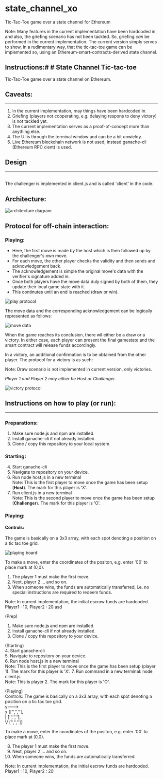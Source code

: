 # state_channel_xo
Tic-Tac-Toe game over a state channel for Ethereum

Note: Many features in the current implementation have been hardcoded in, and also, the griefing scenario has not been tackled. So, griefing *can* be performed in the current implementation. The current version simply serves to show, in a rudimentary way, that the tic-tac-toe game can be implemented so, using an Ethereum-smart-contracts-derived state channel.

Instructions:# # State Channel Tic-tac-toe
---
Tic-Tac-Toe game over a state channel on Ethereum.

## Caveats:
---

1. In the current implementation, may things have been hardcoded in.
2. Griefing (players not cooperating, e.g. delaying respons to deny victory) is not tackled yet.
3. The current implementation serves as a proof-of-concept more than anything else.
4. The UI is through the terminal window and can be a bit unwieldy.
5. Live Ethereum blockchain network is not used, instead ganache-cli (Ethereum RPC cient) is used.

## Design
---
\
The challenger is implemented in client.js and is called 'client' in the code.


## Architecture:
![architecture diagram](./res/architecture.jpg)

## Protocol for off-chain interaction:

### Playing:

- Here, the first move is made by the host which is then followed up by the challenger's own move. 
- For each move, the other player checks the validity and then sends and acknowledgement back.
- The acknowledgement is simple the original move's data with the verifier's signature added in.
- Once both players have the move data duly signed by both of them, they update their local game state with it.
- This continutes until an end is reached (draw or win).

![play protocol](./res/play.jpg)

The move data and the corresponding acknowledgement can be logically represented as follows:

![move data](./res/movedata.jpg)

When the game reaches its conclusion, there wil either be a draw or a victory. In either case, each player can present the final gamestate and the smart contract will release funds accordingly. 

In a victory, an additional confirmation is to be obtained from the other player. The protocol for a victory is as such:

Note: Draw scenario is not implemented in current version, only victories.

*Player 1 and Player 2 may either be Host or Challenger.*

![victory protocol](./res/victory.jpg)


## Instructions on how to play (or run):
---

### Preparations:
1. Make sure node.js and npm are installed.
2. Install ganache-cli if not already installed.
3. Clone / copy  this repository to your local system.

### Starting:  

4. Start ganache-cli  
5. Navigate to repository on your device.  
6. Run node host.js in a new terminal  
  Note: This is the first player to move once the game has been setup (**Host**). The mark for this player is 'X'.
7. Run client.js in a new terminal  
  Note: This is the second player to move once the game has been setup (**Challenger**). The mark for this player is 'O'.

### Playing:  

#### Controls:
The game is basically on a 3x3 array, with each spot denoting a position on a tic tac toe grid.  

![playing board](./res/board.jpg)
 
To make a move, enter the coordinates of the positon, e.g. enter '00' to place mark at (0,0).

1. The player 1 must make the first move.
2. Next, player 2 ... and so on.
3. When someone wins, the funds are automatically transferred, i.e. no special instructions are required to redeem funds. 

Note: In current implementation, the initial escrow funds are hardcoded. Player1 : 10, Player2 : 20
asd

(Prep)
1. Make sure node.js and npm are installed.
2. Install ganache-cli if not already installed.
3. Clone / copy  this repository to your device.

(Starting)  
4. Start ganache-cli  
5. Navigate to repository on your device.  
6. Run node host.js in a new terminal  
  Note: This is the first player to move once the game has been setup (player 1). The mark for this player is 'X'.
7. Run command in a new terminal: node client.js  
  Note: This is player 2. The mark for this player is 'O'.  

(Playing)  
Controls:
The game is basically on a 3x3 array, with each spot denoting a position on a tic tac toe grid.  
  y--->   
 x [['','',''],   
 | ['','',''],  
 V ['','','']]  
 
To make a move, enter the coordinates of the positon, e.g. enter '00' to place mark at (0,0).

8. The player 1 must make the first move.
9. Next, player 2 ... and so on.
9. When someone wins, the funds are automatically transferred.

Note: In current implementation, the initial escrow funds are hardcoded. Player1 : 10, Player2 : 20

